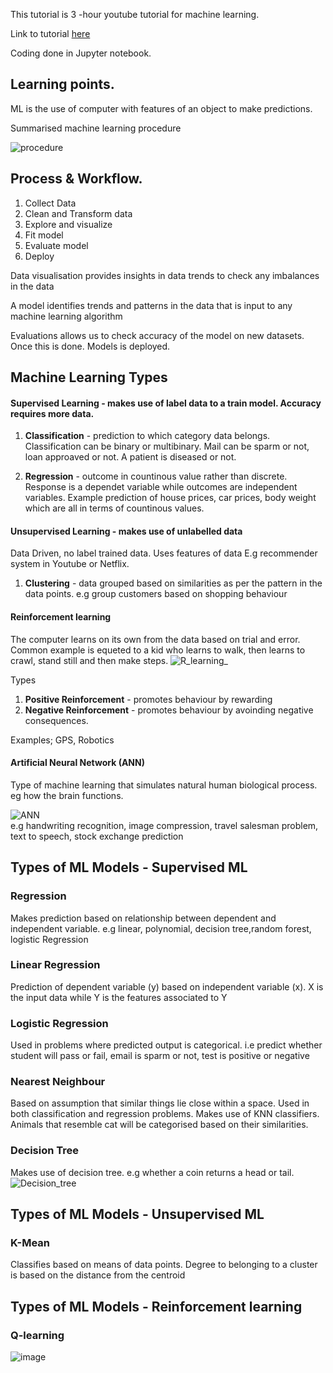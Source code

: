 This tutorial is 3 -hour youtube tutorial for machine learning.

Link to tutorial [here](https://youtu.be/JK776vhqA30)

Coding done in Jupyter notebook.

## Learning points.
ML is the use of computer with features of an object to make predictions.

Summarised machine learning procedure

![procedure](https://github.com/mikemwanga/training-requirements/blob/main/Extra_Training/ML_with_SkillCurb/Images/ML_Workflow.png)

## Process & Workflow.
1. Collect Data
2. Clean and Transform data
3. Explore and visualize
4. Fit model
5. Evaluate model
6. Deploy

Data visualisation provides insights in data trends to check any imbalances in the data <br>

A model identifies trends and patterns in the data that is input to any machine learning algorithm <br>

Evaluations allows us to check accuracy of the model on new datasets. Once this is done. Models is deployed.

## Machine Learning Types

#### Supervised Learning - makes use of label data to a train model. Accuracy requires more data.
	
1. **Classification** - prediction to which category data belongs. Classification can be binary or multibinary.
	Mail can be sparm or not, loan approaved or not. A patient is diseased or not.
	
2. **Regression** - outcome in countinous value rather than discrete. Response is a dependet variable while
	outcomes are independent variables. Example prediction of house prices, car prices, body weight which
	are all in terms of countinous values.

#### Unsupervised Learning - makes use of unlabelled data 
Data Driven, no label trained data. Uses features of data
E.g recommender system in Youtube or Netflix.

1. **Clustering** - data grouped based on similarities as per the pattern in the data points. e.g group 
	customers based on shopping behaviour
	

#### Reinforcement learning 
The computer learns on its own from the data based on trial and error. Common example is equeted to a kid who learns to walk, then learns to crawl, stand still and then make steps.
![R_learning_](https://github.com/mikemwanga/training-requirements/blob/main/Extra_Training/ML_with_SkillCurb/Images/Reinforcement_learning.png)
	
Types
1. **Positive Reinforcement** - promotes behaviour by rewarding
2. **Negative Reinforcement**  - promotes behaviour by avoinding negative consequences.
	
Examples; GPS, Robotics
	
#### Artificial Neural Network (ANN)
Type of machine learning that simulates natural human biological process. eg how the brain functions.
	
![ANN](https://github.com/mikemwanga/training-requirements/blob/main/Extra_Training/ML_with_SkillCurb/Images/ANN.png) <br>
e.g handwriting recognition, image compression, travel salesman problem, text to speech, stock exchange prediction
	
	
## Types of ML Models - Supervised ML

### Regression 
Makes prediction based on relationship between dependent and independent variable. e.g linear,
polynomial, decision tree,random forest, logistic Regression
### Linear Regression
Prediction of dependent variable (y) based on independent variable (x). X is the input data while Y is the features associated to Y
### Logistic Regression
Used in problems where predicted output is categorical. i.e predict whether student will pass or fail, email is sparm or not, test is positive or negative

### Nearest Neighbour 
Based on assumption that similar things lie close within a space.	Used  in both classification and regression problems. Makes use of KNN classifiers. Animals that resemble cat will be categorised based on their similarities.

### Decision Tree
Makes use of decision tree. e.g whether a coin returns a head or tail. 
![Decision_tree](https://github.com/mikemwanga/training-requirements/blob/main/Extra_Training/ML_with_SkillCurb/Images/Decision_Tree.png)

	
## Types of ML Models - Unsupervised ML

### K-Mean
Classifies based on means of data points. Degree to belonging to a cluster is based on the distance from the centroid
	
## Types of ML Models - Reinforcement learning
### Q-learning
![image](https://github.com/mikemwanga/training-requirements/blob/main/Extra_Training/ML_with_SkillCurb/Images/Q_Learning.png)
	
	
	
	
	
	
	
	
	
	
	
	
	
	
	
	
	
	
	
	

